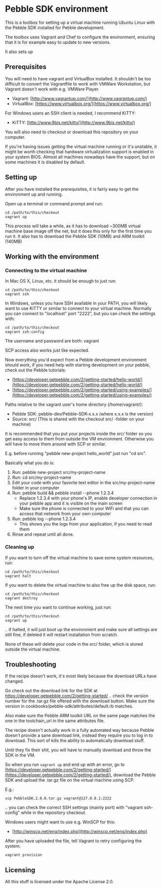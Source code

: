 # Pebble SDK environment

This is a toolbox for setting up a virtual machine running Ubuntu Linux with the Pebble SDK installed for Pebble development.

The toolbox uses Vagrant and Chef to configure the environment, ensuring that it is for example easy to update to new versions.

It also sets up


## Prerequisites

You will need to have vagrant and VirtualBox installed. It shouldn't be too difficult to convert the Vagrantfile to work with VMWare Workstation, but Vagrant doesn't work with e.g. VMWare Player.

 * Vagrant: [http://www.vagrantup.com/](http://www.vagrantup.com/)
 * VirtualBox: [https://www.virtualbox.org/](https://www.virtualbox.org/)

For Windows users an SSH client is needed, I recommend KiTTY:
 * KiTTY: [http://www.9bis.net/kitty/](http://www.9bis.net/kitty/)

You will also need to checkout or download this repository on your computer.

If you're having issues getting the virtual machine running or it's unstable, it might be worth checking that hardware virtualization support is enabled in your system BIOS. Almost all machines nowadays have the support, but on some machines it is disabled by default.


## Setting up

After you have installed the prerequisites, it is fairly easy to get the environment up and running.

Open up a terminal or command prompt and run:
```
cd /path/to/this/checkout
vagrant up
```

This process will take a while, as it has to download ~300MB virtual machine base image off the net, but it does this only for the first time you run it. It also has to download the Pebble SDK (10MB) and ARM toolkit (140MB)


## Working with the environment

### Connecting to the virtual machine

In Mac OS X, Linux, etc. it should be enough to just run:
```
cd /path/to/this/checkout
vagrant ssh
```

In Windows, unless you have SSH available in your PATH, you will likely want to use KiTTY or similar to connect to your virtual machine. Normally you can connect to "localhost" port "2222", but you can check the settings with:
```
cd /path/to/this/checkout
vagrant ssh-config
```

The username and password are both: vagrant

SCP access also works just like expected.


Now everything you'd expect from a Pebble development environment should work, if you need help with starting development on your pebble, check out the Pebble tutorials:

 * [https://developer.getpebble.com/2/getting-started/hello-world/](https://developer.getpebble.com/2/getting-started/hello-world/)
 * [https://developer.getpebble.com/2/getting-started/using-examples/](https://developer.getpebble.com/2/getting-started/using-examples/)

Paths relative to the vagrant user's home directory (/home/vagrant/):
 * Pebble SDK: pebble-dev/Pebble-SDK-x.x.x (where x.x.x is the version)
 * Source: src/ (This is shared with the checkout src/ -folder on your machine)

It is recommended that you put your projects inside the src/ folder so you get easy access to them from outside the VM environment. Otherwise you will have to move them around with SCP or similar.

E.g. before running "pebble new-project hello_world" just run "cd src".

Basically what you do is:
 1. Run: pebble new-project src/my-project-name
 1. Run: cd src/my-project-name
 1. Edit your code with your favorite text editor in the src/my-project-name folder in your computer
 1. Run: pebble build && pebble install --phone 1.2.3.4
    * Replace 1.2.3.4 with your phone's IP, enable developer connection in your pebble app and it is visible on the main screen
    * Make sure the phone is connected to your WiFi and that you can access that network from your own computer
 1. Run: pebble log --phone 1.2.3.4
    * This shows you the logs from your application, if you need to read them
 1. Rinse and repeat until all done.


### Cleaning up

If you want to turn off the virtual machine to save some system resources, run:
```
cd /path/to/this/checkout
vagrant halt
```

If you want to delete the virtual machine to also free up the disk space, run:
```
cd /path/to/this/checkout
vagrant destroy
```

The next time you want to continue working, just run:
```
cd /path/to/this/checkout
vagrant up
```

.. if halted, it will just boot up the environment and make sure all settings are still fine, if deleted it will restart installation from scratch.

None of these will delete your code in the src/ folder, which is stored outside the virtual machine.


## Troubleshooting

If the recipe doesn't work, it's most likely because the download URLs have changed.

Go check out the download link for the SDK at https://developer.getpebble.com/2/getting-started/ .. check the version number for the .tar.gz file offered with the download button. Make sure the version in cookbooks/pebble-sdk/attributes/default.rb matches.

Also make sure the Pebble ARM toolkit URL on the same page matches the one in the toolchain_url in the same attributes file.

The recipe doesn't actually work in a fully automated way because Pebble doesn't provide a sane download link, instead they require you to log in to download. This sort of kills the ability to automatically download stuff.

Until they fix their shit, you will have to manually download and throw the SDK in the VM.

So when you run ```vagrant up``` and end up with an error, go to [https://developer.getpebble.com/2/getting-started/](https://developer.getpebble.com/2/getting-started/), download the Pebble SDK and upload the .tar.gz file on the virtual machine using SCP.

E.g.:
```
scp PebbleSDK.2.0.0.tar.gz vagrant@127.0.0.1:2222
```

.. you can check the correct SSH settings (mainly port) with "vagrant ssh-config" while in the repository checkout.

Windows users might want to use e.g. WinSCP for this:
 * [http://winscp.net/eng/index.php](http://winscp.net/eng/index.php)


After you have uploaded the file, tell Vagrant to retry configuring the system.

```
vagrant provision
```


## Licensing

All this stuff is licensed under the Apache License 2.0.

